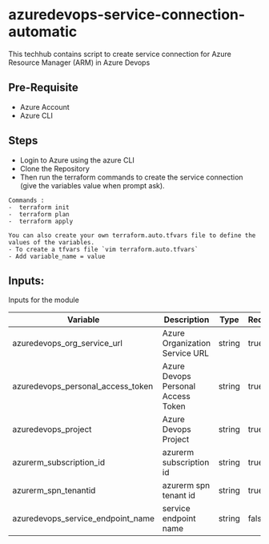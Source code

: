 # azuredevops-service-connection-automatic
This techhub contains script to create service connection for Azure Resource Manager (ARM) in Azure Devops 

## Pre-Requisite
- Azure Account
- Azure CLI

## Steps
- Login to Azure using the azure CLI
- Clone the Repository
- Then run the terraform commands to create the service connection (give the variables value when prompt ask).

```
Commands :
-  terraform init
-  terraform plan
-  terraform apply
```

```
You can also create your own terraform.auto.tfvars file to define the values of the variables. 
- To create a tfvars file `vim terraform.auto.tfvars`
- Add variable_name = value
```

## Inputs:
Inputs for the module

| Variable | Description | Type | Required | Default |
|--|--|--|--|--|
| azuredevops_org_service_url | Azure Organization Service URL | string | true | |
| azuredevops_personal_access_token | Azure Devops Personal Access Token | string | true | |
| azuredevops_project | Azure Devops Project | string | true | |
| azurerm_subscription_id | azurerm subscription id | string | true | |
| azurerm_spn_tenantid | azurerm spn tenant id | string | true | |
| azuredevops_service_endpoint_name | service endpoint name | string | false |  Service Connection AzureRM |
